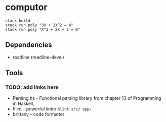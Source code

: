 # computor

```
stack build
stack run poly "3X + 2X^2 = 4"
stack run poly "X^2 + 2X + 2 = 0"
```

## Dependencies

- readline (readline-devel)

## Tools

### TODO: add links here

- Parsing.hs - Functional parsing library from chapter 13 of Programming in Haskell,
- hlint - powerful linter `hlint src/ app/`
- brittany - code formatter
